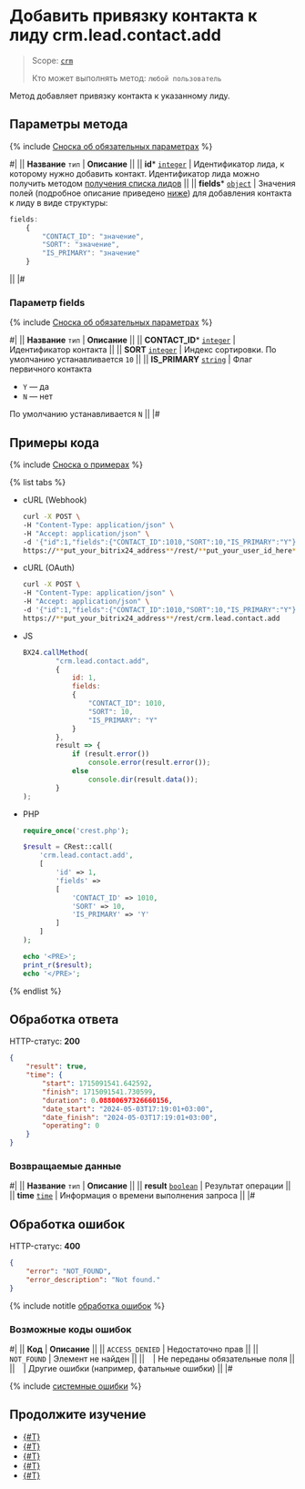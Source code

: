 # Добавить привязку контакта к лиду crm.lead.contact.add

> Scope: [`crm`](../../../scopes/permissions.md)
>
> Кто может выполнять метод: `любой пользователь`

Метод добавляет привязку контакта к указанному лиду.

## Параметры метода

{% include [Сноска об обязательных параметрах](../../../../_includes/required.md) %}

#|
|| **Название**
`тип` | **Описание** ||
|| **id***
[`integer`](../../../data-types.md) | Идентификатор лида, к которому нужно добавить контакт. Идентификатор лида можно получить методом [получения списка лидов](../crm-lead-list.md)  ||
|| **fields***
[`object`](../../../data-types.md) | Значения полей (подробное описание приведено [ниже](#parametr-fields)) для добавления контакта к лиду в виде структуры:

```js
fields:
    {
        "CONTACT_ID": "значение",
        "SORT": "значение",
        "IS_PRIMARY": "значение"
    }
```
 ||
|#

### Параметр fields

{% include [Сноска об обязательных параметрах](../../../../_includes/required.md) %}

#|
|| **Название**
`тип` | **Описание** ||
|| **CONTACT_ID***
[`integer`](../../../data-types.md) | Идентификатор контакта ||
|| **SORT**
[`integer`](../../../data-types.md) | Индекс сортировки. По умолчанию устанавливается `10`  ||
|| **IS_PRIMARY**
[`string`](../../../data-types.md) | Флаг первичного контакта

- `Y` — да
- `N` — нет

По умолчанию устанавливается `N` ||
|#

## Примеры кода

{% include [Сноска о примерах](../../../../_includes/examples.md) %}

{% list tabs %}

- cURL (Webhook)

    ```bash
    curl -X POST \
    -H "Content-Type: application/json" \
    -H "Accept: application/json" \
    -d '{"id":1,"fields":{"CONTACT_ID":1010,"SORT":10,"IS_PRIMARY":"Y"}}' \
    https://**put_your_bitrix24_address**/rest/**put_your_user_id_here**/**put_your_webhook_here**/crm.lead.contact.add
    ```

- cURL (OAuth)

    ```bash
    curl -X POST \
    -H "Content-Type: application/json" \
    -H "Accept: application/json" \
    -d '{"id":1,"fields":{"CONTACT_ID":1010,"SORT":10,"IS_PRIMARY":"Y"},"auth":"**put_access_token_here**"}' \
    https://**put_your_bitrix24_address**/rest/crm.lead.contact.add
    ```

- JS

    ```js
    BX24.callMethod(
            "crm.lead.contact.add",
            {
                id: 1,
                fields:
                {
                    "CONTACT_ID": 1010,
                    "SORT": 10,
                    "IS_PRIMARY": "Y"
                }
            },
            result => {
                if (result.error())
                    console.error(result.error());
                else
                    console.dir(result.data());
            }
    );
    ```

- PHP

    ```php
    require_once('crest.php');

    $result = CRest::call(
        'crm.lead.contact.add',
        [
            'id' => 1,
            'fields' =>
            [
                'CONTACT_ID' => 1010,
                'SORT' => 10,
                'IS_PRIMARY' => 'Y'
            ]
        ]
    );

    echo '<PRE>';
    print_r($result);
    echo '</PRE>';
    ```

{% endlist %}

## Обработка ответа

HTTP-статус: **200**

```json
{
    "result": true,
    "time": {
        "start": 1715091541.642592,
        "finish": 1715091541.730599,
        "duration": 0.08800697326660156,
        "date_start": "2024-05-03T17:19:01+03:00",
        "date_finish": "2024-05-03T17:19:01+03:00",
        "operating": 0
    }
}
```

### Возвращаемые данные

#|
|| **Название**
`тип` | **Описание** ||
|| **result**
[`boolean`](../../../data-types.md) | Результат операции ||
|| **time**
[`time`](../../../data-types.md) | Информация о времени выполнения запроса ||
|#

## Обработка ошибок

HTTP-статус: **400**

```json
{
    "error": "NOT_FOUND",
    "error_description": "Not found."
}
```

{% include notitle [обработка ошибок](../../../../_includes/error-info.md) %}

### Возможные коды ошибок

#|
|| **Код** | **Описание** ||
|| `ACCESS_DENIED` | Недостаточно прав ||
|| `NOT_FOUND` | Элемент не найден ||
|| ` ` | Не переданы обязательные поля ||
|| ` ` | Другие ошибки (например, фатальные ошибки) ||
|#

{% include [системные ошибки](../../../../_includes/system-errors.md) %}

## Продолжите изучение

- [{#T}](./crm-lead-contact-delete.md)
- [{#T}](./crm-lead-contact-items-get.md)
- [{#T}](./crm-lead-contact-items-set.md)
- [{#T}](./crm-lead-contact-items-delete.md)
- [{#T}](./crm-lead-contact-fields.md)
